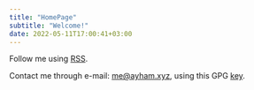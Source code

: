```yaml
---
title: "HomePage"
subtitle: "Welcome!"
date: 2022-05-11T17:00:41+03:00
---
```


Follow me using [RSS](index.xml).

Contact me through e-mail: <me@ayham.xyz>, using this GPG [key](ayham.gpg).
